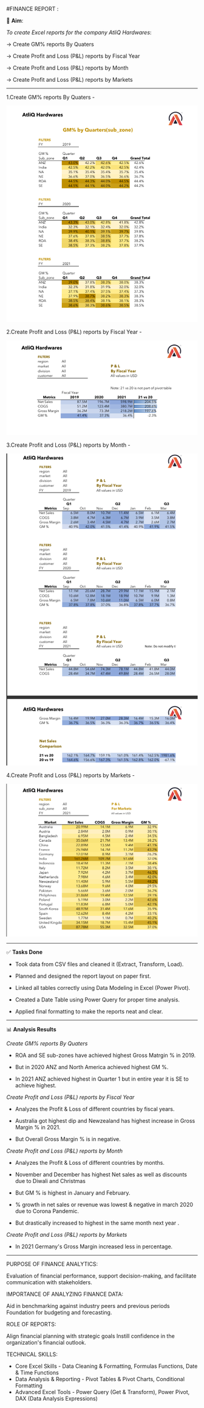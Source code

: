 #FINANCE REPORT :

🎯 **Aim**:

 *To create Excel reports for the company AtliQ Hardwares*:

   -> Create GM% reports By Quaters
     
   -> Create  Profit and Loss (P&L) reports by Fiscal Year

   -> Create Profit and Loss (P&L) reports by Month

   -> Create Profit and Loss (P&L) reports by Markets
   
   
----------------------------------------------------------------------------------------------------------------------------------------------------------------------------------------------------------
    

  1.Create GM% reports By Quaters -
  
  ![Image_Alt](https://github.com/Suriyapriya-S/Excel-Finance-Analytics/blob/1b2ee7dc9e06d0b6b0402a6f4a3b5af6370d3801/Screenshot%202025-07-20%20134350.png) 

  2.Create  Profit and Loss (P&L) reports by Fiscal Year - 
  
  ![Image_Alt](https://github.com/Suriyapriya-S/Excel-Finance-Analytics/blob/6ff9caef782be762795802ae8bba91d6fcc3fb70/Screenshot%202025-07-20%20134648.png)

  3.Create Profit and Loss (P&L) reports by Month -

  ![Image_Alt](https://github.com/Suriyapriya-S/Excel-Finance-Analytics/blob/c7d516d64a8718c60a7c65b390e323d7ede65e06/Screenshot%202025-07-20%20135057.png)

  4.Create Profit and Loss (P&L) reports by Markets -

  ![Image_Alt](https://github.com/Suriyapriya-S/Excel-Finance-Analytics/blob/e0aedf3f3e5a3bf94834b7e223843869d8563291/Screenshot%202025-07-20%20135306.png)
  
----------------------------------------------------------------------------------------------------------------------------------------------------------------------------------------------------------
  
 ✅ **Tasks Done**

   * Took data from CSV files and cleaned it (Extract, Transform, Load).
     
   * Planned and designed the report layout on paper first.
     
   *  Linked all tables correctly using Data Modeling in Excel (Power Pivot).
     
   * Created a Date Table using Power Query for proper time analysis.
     
   * Applied final formatting to make the reports neat and clear.

-----------------------------------------------------------------------------------------------------------------------------------------------------------------------------------------------------

 📊 **Analysis Results**

 *Create GM% reports By Quaters*

  * ROA and SE sub-zones have achieved highest Gross Matrgin % in 2019.
   
  * But in 2020 ANZ and North America achieved highest GM %.
   
  * In 2021 ANZ achieved highest in Quarter 1 but in entire year it is SE to achieve highest.

 *Create  Profit and Loss (P&L) reports by Fiscal Year*

  * Analyzes the Profit & Loss of different countries by fiscal years.
   
  * Australia got highest dip and Newzealand has highest increase in Gross Margin % in 2021.
   
  * But Overall Gross Margin % is in negative.
    
 *Create Profit and Loss (P&L) reports by Month*

  * Analyzes the Profit & Loss of different countries by months.
   
  * November and December has highest Net sales as well as discounts due to Diwali and Christmas
   
  * But GM % is highest in January and February.
   
  * % growth in net sales or revenue was lowest & negative in march 2020 due to Corona Pandemic.
   
  * But drastically increased to highest in the same month next year .

 *Create Profit and Loss (P&L) reports by Markets*

  * In 2021 Germany's Gross Margin increased less in percentage.

---------------------------------------------------------------------------------------------------------------------------------------------------------------------------------------------------------


 PURPOSE OF FINANCE ANALYTICS:
 
  Evaluation of financial performance, support decision-making, and facilitate communication with stakeholders.

 IMPORTANCE OF ANALYZING FINANCE DATA:
 
  Aid in benchmarking against industry peers and previous periods Foundation for budgeting and forecasting.

 ROLE OF REPORTS: 
 
   Align financial planning with strategic goals Instill confidence in the organization's financial outlook.

TECHNICAL SKILLS:
       
   * Core Excel Skills - Data Cleaning & Formatting, Formulas Functions, Date & Time Functions
   * Data Analysis & Reporting - Pivot Tables & Pivot Charts, Conditional Formatting
   * Advanced Excel Tools - Power Query (Get & Transform), Power Pivot, DAX (Data Analysis Expressions)

